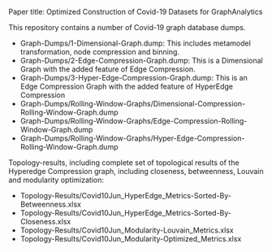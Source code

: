 Paper title: Optimized Construction of Covid-19 Datasets for GraphAnalytics

This repository contains a number of Covid-19 graph database dumps.
- Graph-Dumps/1-Dimensional-Graph.dump: This includes metamodel transformation, node compression and binning.
- Graph-Dumps/2-Edge-Compression-Graph.dump: This is a Dimensional Graph with the added feature of Edge Compression.
- Graph-Dumps/3-Hyper-Edge-Compression-Graph.dump: This is an Edge Compression Graph with the added feature of HyperEdge Compression
- Graph-Dumps/Rolling-Window-Graphs/Dimensional-Compression-Rolling-Window-Graph.dump
- Graph-Dumps/Rolling-Window-Graphs/Edge-Compression-Rolling-Window-Graph.dump
- Graph-Dumps/Rolling-Window-Graphs/Hyper-Edge-Compression-Rolling-Window-Graph.dump

Topology-results, including complete set of topological results of the Hyperedge Compression graph, including closeness, betweenness, Louvain and modularity optimization:
- Topology-Results/Covid10Jun_HyperEdge_Metrics-Sorted-By-Betweenness.xlsx
- Topology-Results/Covid10Jun_HyperEdge_Metrics-Sorted-By-Closeness.xlsx
- Topology-Results/Covid10Jun_Modularity-Louvain_Metrics.xlsx
- Topology-Results/Covid10Jun_Modularity-Optimized_Metrics.xlsx